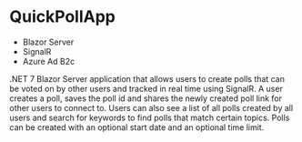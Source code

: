 # QuickPollApp

- Blazor Server
- SignalR
- Azure Ad B2c

.NET 7 Blazor Server application that allows users to create polls that can be voted on by other users and tracked in real time using SignalR. A user creates a poll, saves the poll id and shares the newly created poll link for other users to connect to. Users can also see a list of all polls created by all users and search for keywords to find polls that match certain topics. Polls can be created with an optional start date and an optional time limit.

